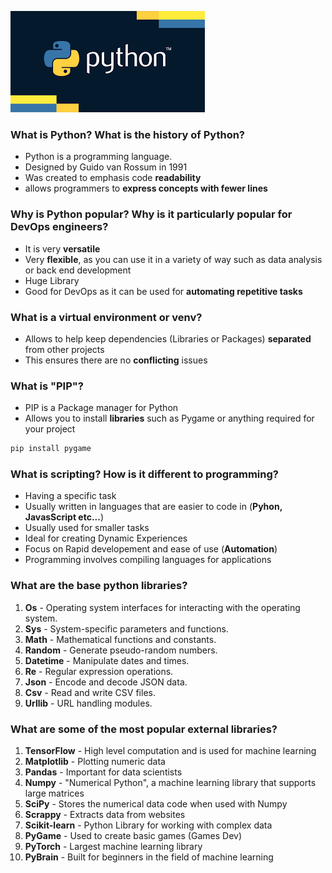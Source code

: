 ![img_2.png](img_2.png)

### What is Python? What is the history of Python?
* Python is a programming language.
* Designed by Guido van Rossum in 1991
* Was created to emphasis code **readability**
* allows programmers to **express concepts with fewer lines** 

### Why is Python popular? Why is it particularly popular for DevOps engineers?
* It is very **versatile**
* Very **flexible**, as you can use it in a variety of way such as data analysis or back end development
* Huge Library
* Good for DevOps as it can be used for **automating repetitive tasks**
### What is a virtual environment or venv?
* Allows to help keep dependencies (Libraries or Packages) **separated** from other projects
* This ensures there are no **conflicting** issues

### What is "PIP"?
* PIP is a Package manager for Python
* Allows you to install **libraries** such as Pygame or anything required for your project
```cmd
pip install pygame
```
### What is scripting? How is it different to programming?
* Having a specific task
* Usually written in languages that are easier to code in (**Pyhon, JavasScript etc...**)
* Usually used for smaller tasks
* Ideal for creating Dynamic Experiences
* Focus on Rapid developement and ease of use (**Automation**)
* Programming involves compiling languages for applications 

### What are the base python libraries?
1) **Os** - Operating system interfaces for interacting with the operating system.
2) **Sys** - System-specific parameters and functions.
3) **Math** - Mathematical functions and constants.
4) **Random** - Generate pseudo-random numbers.
5) **Datetime** - Manipulate dates and times.
6) **Re** - Regular expression operations.
7) **Json** - Encode and decode JSON data.
8) **Csv** - Read and write CSV files.
9) **Urllib** - URL handling modules.

### What are some of the most popular external libraries?
1) **TensorFlow** - High level computation and is used for machine learning
2) **Matplotlib** - Plotting numeric data
3) **Pandas** - Important for data scientists
4) **Numpy** - "Numerical Python", a machine learning library that supports large matrices
5) **SciPy** - Stores the numerical data code when used with Numpy
6) **Scrappy** - Extracts data from websites
7) **Scikit-learn** - Python Library for working with complex data
8) **PyGame** - Used to create basic games (Games Dev)
9) **PyTorch** - Largest machine learning library
10) **PyBrain** - Built for beginners in the field of machine learning
